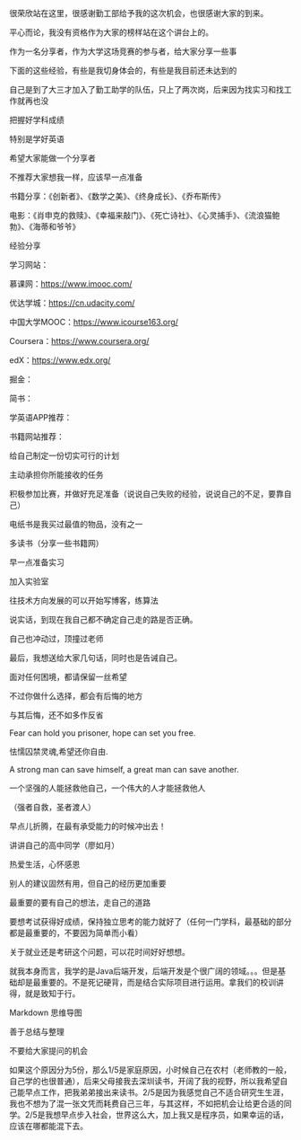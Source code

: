 很荣欣站在这里，很感谢勤工部给予我的这次机会，也很感谢大家的到来。

平心而论，我没有资格作为大家的榜样站在这个讲台上的。

作为一名分享者，作为大学这场竞赛的参与者，给大家分享一些事

下面的这些经验，有些是我切身体会的，有些是我目前还未达到的

自己是到了大三才加入了勤工助学的队伍，只上了两次岗，后来因为找实习和找工作就再也没

把握好学科成绩

特别是学好英语

希望大家能做一个分享者

不推荐大家想我一样，应该早一点准备

书籍分享：《创新者》、《数学之美》、《终身成长》、《乔布斯传》

电影：《肖申克的救赎》、《幸福来敲门》、《死亡诗社》、《心灵捕手》、《流浪猫鲍勃》、《海蒂和爷爷》

经验分享

学习网站：

慕课网：<https://www.imooc.com/>

优达学城：<https://cn.udacity.com/>

中国大学MOOC：<https://www.icourse163.org/>

Coursera：<https://www.coursera.org/>

edX：<https://www.edx.org/>

掘金：

简书：

学英语APP推荐：

书籍网站推荐：

给自己制定一份切实可行的计划

主动承担你所能接收的任务

积极参加比赛，并做好充足准备（说说自己失败的经验，说说自己的不足，要靠自己）

电纸书是我买过最值的物品，没有之一

多读书（分享一些书籍网）

早一点准备实习

加入实验室

往技术方向发展的可以开始写博客，练算法

说实话，到现在我自己都不确定自己走的路是否正确。

自己也冲动过，顶撞过老师

最后，我想送给大家几句话，同时也是告诫自己。

面对任何困境，都请保留一丝希望

不过你做什么选择，都会有后悔的地方

与其后悔，还不如多作反省

Fear can hold you prisoner, hope can set you free.

怯懦囚禁灵魂,希望还你自由.

A strong man can save himself, a great man can save another.

一个坚强的人能拯救他自己，一个伟大的人才能拯救他人

（强者自救，圣者渡人）

早点儿折腾，在最有承受能力的时候冲出去！

讲讲自己的高中同学（廖如月）

热爱生活，心怀感恩

别人的建议固然有用，但自己的经历更加重要

最重要的要有自己的想法，走自己的道路

要想考试获得好成绩，保持独立思考的能力就好了（任何一门学科，最基础的部分都是最重要的，不要因为简单而小看）

关于就业还是考研这个问题，可以花时间好好想想。

就我本身而言，我学的是Java后端开发，后端开发是个很广阔的领域。。。但是基础却是最重要的。不是死记硬背，而是结合实际项目进行运用。拿我们的校训讲得，就是致知于行。

Markdown 思维导图

善于总结与整理

不要给大家提问的机会

如果这个原因分为5份，那么1/5是家庭原因，小时候自己在农村（老师教的一般，自己学的也很普通），后来父母接我去深圳读书，开阔了我的视野，所以我希望自己能早点工作，把我弟弟接出来读书。2/5是因为我感觉自己不适合研究生生涯，我也不想为了混一张文凭而耗费自己三年，与其这样，不如把机会让给更合适的同学。2/5是我想早点步入社会，世界这么大，加上我又是程序员，如果幸运的话，应该在哪都能混下去。